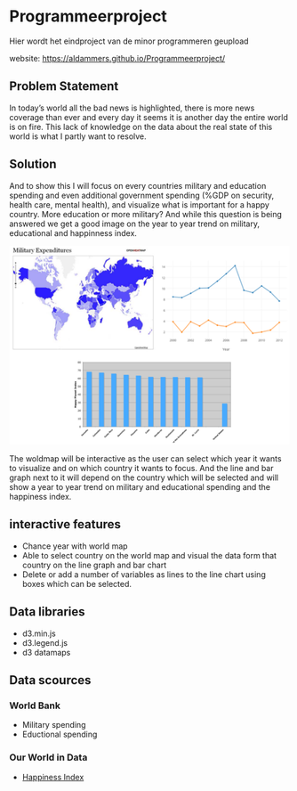# Programmeerproject
Hier wordt het eindproject van de minor programmeren geupload 

website: https://aldammers.github.io/Programmeerproject/
## Problem Statement
In today’s world all the bad news is highlighted, there is more news coverage than ever and every day it seems it is another day the entire world is on fire. This lack of knowledge on the data about the real state of this world is what I partly want to resolve.  
## Solution
And to show this I will focus on every countries military and education spending and even additional government spending (%GDP on security, health care, mental health), and visualize what is important for a happy country. More education or more military? And while this question is being answered we get a good image on the year to year trend on military, educational and happinness index.  

![](/Pictures/pic1.PNG)

The woldmap will be interactive as the user can select which year it wants to visualize and on which country it wants to focus. And the line and bar graph next to it will depend on the country which will be selected and will show a year to year trend on military and educational spending and the happiness index.

## interactive features
* Chance year with world map
* Able to select country on the world map and visual the data form that country on the line graph and bar chart
* Delete or add a number of variables as lines to the line chart using boxes which can be selected.


## Data libraries
* d3.min.js
* d3.legend.js
* d3 datamaps


## Data scources
### World Bank
- Military spending
- Eductional spending
### Our World in Data
* [Happiness Index](https://ourworldindata.org/happiness-and-life-satisfaction)
